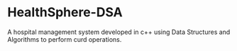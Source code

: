 # HealthSphere-DSA
A hospital management system developed in c++ using Data Structures and Algorithms to perform curd operations.
